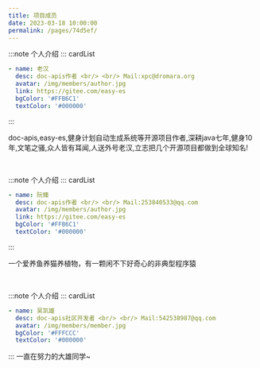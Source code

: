 ```yaml
---
title: 项目成员
date: 2023-03-18 10:00:00
permalink: /pages/74d5ef/
---
```

:::note 个人介绍
::: cardList
```yaml
- name: 老汉
  desc: doc-apis作者 <br/> <br/> Mail:xpc@dromara.org
  avatar: /img/members/author.jpg
  link: https://gitee.com/easy-es
  bgColor: '#FFB6C1'
  textColor: '#000000'
```
:::

doc-apis,easy-es,健身计划自动生成系统等开源项目作者,深耕java七年,健身10年,文笔之骚,众人皆有耳闻,人送外号老汉,立志把几个开源项目都做到全球知名!

<br/>

:::note 个人介绍
::: cardList
```yaml
- name: 阮臻
  desc: doc-apis作者 <br/> <br/> Mail:253840533@qq.com
  avatar: /img/members/author.jpg
  link: https://gitee.com/easy-es
  bgColor: '#FFB6C1'
  textColor: '#000000'
```
:::

一个爱养鱼养猫养植物，有一颗闲不下好奇心的非典型程序猿


<br/>

:::note 个人介绍
::: cardList
```yaml
- name: 吴凯雄
  desc: doc-apis社区开发者 <br/> <br/> Mail:542538987@qq.com
  avatar: /img/members/member.jpg
  bgColor: '#FFFCCC'
  textColor: '#000000'
```
:::
一直在努力的大雄同学~

<br/>




